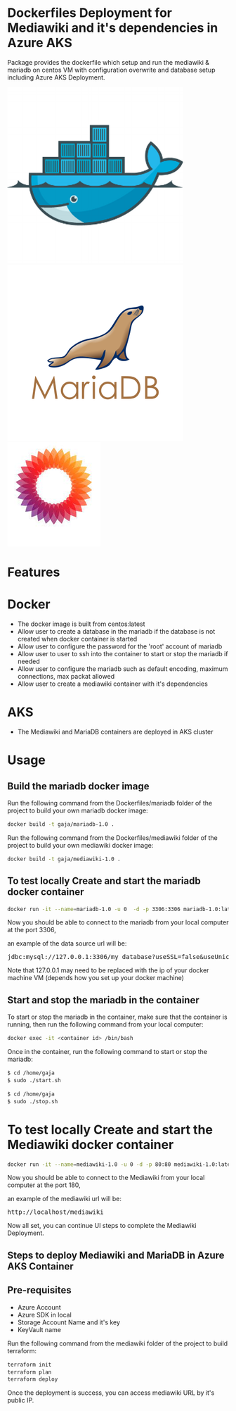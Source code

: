 # Dockerfiles Deployment for Mediawiki and it's dependencies in Azure AKS

Package provides the dockerfile which setup and run the mediawiki & mariadb on centos VM with configuration overwrite and database setup including Azure AKS Deployment.

![Docker Project logo](docker.png) ![Mariadb Project logo](mariadb.png) ![Mediawiki Project logo](mediawiki.jpg)

# Features

# Docker
* The docker image is built from centos:latest
* Allow user to create a database in the mariadb if the database is not created when docker container is started
* Allow user to configure the password for the 'root' account of mariadb
* Allow user to user to ssh into the container to start or stop the mariadb if needed
* Allow user to configure the mariadb such as default encoding, maximum connections, max packat allowed
* Allow user to create a mediawiki container with it's dependencies

# AKS
* The Mediawiki and MariaDB containers are deployed in AKS cluster

# Usage

## Build the mariadb docker image

Run the following command from the Dockerfiles/mariadb folder of the project to build your own mariadb docker image:

```bash
docker build -t gaja/mariadb-1.0 .
```

Run the following command from the Dockerfiles/mediawiki folder of the project to build your own mediawiki docker image:

```bash
docker build -t gaja/mediawiki-1.0 .
```

## To test locally Create and start the mariadb docker container

```bash
docker run -it --name=mariadb-1.0 -u 0  -d -p 3306:3306 mariadb-1.0:latest
```

Now you should be able to connect to the mariadb from your local computer at the port 3306, 
 
an example of the data source url will be:

<pre>
jdbc:mysql://127.0.0.1:3306/my_database?useSSL=false&useUnicode=yes&characterEncoding=UTF-8
</pre>

Note that 127.0.0.1 may need to be replaced with the ip of your docker machine VM (depends how you set up your docker machine)

## Start and stop the mariadb in the container

To start or stop the mariadb in the container, make sure that the container is running, then run the following command from your local computer:

```bash
docker exec -it <container id> /bin/bash
```

Once in the container, run the following command to start or stop the mariadb:

```bash
$ cd /home/gaja
$ sudo ./start.sh
```

```bash
$ cd /home/gaja
$ sudo ./stop.sh
```

# To test locally Create and start the Mediawiki docker container

```bash
docker run -it --name=mediawiki-1.0 -u 0 -d -p 80:80 mediawiki-1.0:latest /usr/sbin/init
```

Now you should be able to connect to the Mediawiki from your local computer at the port 180, 
 
an example of the mediawiki url will be:

<pre>
http://localhost/mediawiki
</pre>

Now all set, you can continue UI steps to complete the Mediawiki Deployment.

## Steps to deploy Mediawiki and MariaDB in Azure AKS Container

## Pre-requisites
  * Azure Account
  * Azure SDK in local
  * Storage Account Name and it's key
  * KeyVault name

Run the following command from the mediawiki folder of the project to build terraform:
```bash
terraform init
terraform plan
terraform deploy
```

Once the deployment is success, you can access mediawiki URL by it's public IP.
